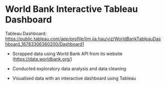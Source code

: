 # World Bank Interactive Tableau Dashboard

Tableau Dashboard:
https://public.tableau.com/app/profile/lim.jia.hau/viz/WorldBankTableauDashboard_16783306360200/Dashboard1

- Scrapped data using World Bank API from its website 
(https://data.worldbank.org/)

- Conducted exploratory data analysis and data cleaning

- Visualised data with an interactive dashboard using Tableau 


